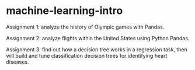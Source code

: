 # machine-learning-intro

Assignment 1: analyze the history of Olympic games with Pandas.

Assignment 2: analyze flights within the United States using Python Pandas.

Assignment 3: find out how a decision tree works in a regression task, then will build and tune classification decision trees for identifying heart diseases.

